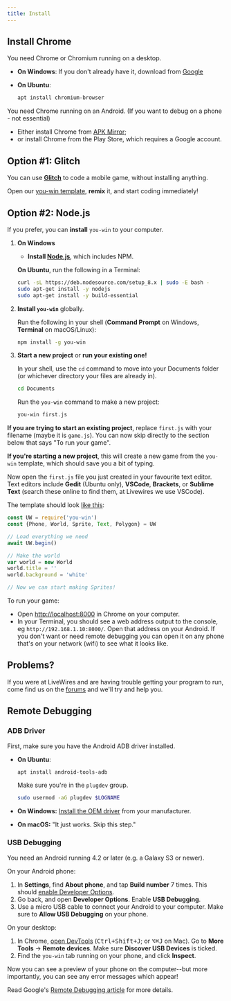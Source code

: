 ```yaml
---
title: Install
---
```


## Install Chrome

You need Chrome or Chromium running on a desktop.

  * **On Windows**:
  If you don't already have it, download from [Google](https://www.google.com/chrome/)
  * **On Ubuntu**:

    ```bash
    apt install chromium-browser
    ```

You need Chrome running on an Android. (If you want to debug on a phone - not essential)

  * Either install Chrome from [APK Mirror](https://www.apkmirror.com/apk/google-inc/chrome/);
  * or install Chrome from the Play Store, which requires a Google account.


## Option #1: Glitch

You can use **[Glitch](https://glitch.com)** to code a mobile game, without installing anything.

Open our [you-win template](https://glitch.com/edit/#!/you-win-template?path=app.js:17:0), **remix** it, and start coding immediately!


## Option #2: Node.js

If you prefer, you can **install** `you-win` to your computer.

 1. **On Windows**

    * **Install [Node.js](https://nodejs.org/en/download/)**, which includes NPM.

    **On Ubuntu**, run the following in a Terminal:

    ```bash
    curl -sL https://deb.nodesource.com/setup_8.x | sudo -E bash -
    sudo apt-get install -y nodejs
    sudo apt-get install -y build-essential
    ```
        
 2. **Install `you-win`** globally.

    Run the following in your shell (**Command Prompt** on Windows, **Terminal** on macOS/Linux):

    ```sh
    npm install -g you-win
    ```

 3. **Start a new project** or **run your existing one!**
 
    In your shell, use the `cd` command to move into your Documents folder (or whichever directory your files are already in).

    ```sh
    cd Documents
    ```

    Run the `you-win` command to make a new project:

    ```sh
    you-win first.js
    ```

**If you are trying to start an existing project**, replace `first.js` with your filename (maybe it is `game.js`). You can now skip directly to the section below that says "To run your game".

**If you're starting a new project**, this will create a new game from the `you-win` template, which should save you a bit of typing.

Now open the `first.js` file you just created in your favourite text editor. Text editors include **Gedit** (Ubuntu only), **VSCode**, **Brackets**, or **Sublime Text** (search these online to find them, at Livewires we use VSCode).

The template should look [like this](https://github.com/livewires/you-win/blob/master/template.js):

```js
const UW = require('you-win')
const {Phone, World, Sprite, Text, Polygon} = UW

// Load everything we need
await UW.begin()

// Make the world
var world = new World
world.title = ''
world.background = 'white'

// Now we can start making Sprites!

```

To run your game:

* Open <http://localhost:8000> in Chrome on your computer.
* In your Terminal, you should see a web address output to the console, eg `http://192.168.1.10:8000/`. Open that address on your Android. If you don't want or need remote debugging you can open it on any phone that's on your network (wifi) to see what it looks like.

## Problems?

If you were at LiveWires and are having trouble getting your program to run, come find us on the [forums](http://forums.livewires.org.uk) and we'll try and help you.

## Remote Debugging

### ADB Driver

First, make sure you have the Android ADB driver installed.

  * **On Ubuntu**:

    ```sh
    apt install android-tools-adb
    ```

    Make sure you're in the `plugdev` group.

    ```sh
    sudo usermod -aG plugdev $LOGNAME
    ```

  * **On Windows:** [Install the OEM driver](https://developer.android.com/studio/run/oem-usb.html#InstallingDriver) from your manufacturer.

  * **On macOS:** "It just works. Skip this step."


### USB Debugging

You need an Android running 4.2 or later (e.g. a Galaxy S3 or newer).

On your Android phone:

 1. In **Settings**, find **About phone**, and tap **Build number** 7 times. This should [enable Developer Options](https://developer.android.com/studio/debug/dev-options.html).
 2. Go back, and open **Developer Options**. Enable **USB Debugging**.
 3. Use a micro USB cable to connect your Android to your computer. Make sure to **Allow USB Debugging** on your phone.

On your desktop:

 1. In Chrome, [open DevTools](https://developers.google.com/web/tools/chrome-devtools/#open) (<kbd>Ctrl+Shift+J</kbd>; or <kbd>⌥⌘J</kbd> on Mac). Go to **More Tools** → **Remote devices**. Make sure **Discover USB Devices** is ticked.
 2. Find the `you-win` tab running on your phone, and click **Inspect**.

Now you can see a preview of your phone on the computer--but more importantly, you can see any error messages which appear! 
 
Read Google's [Remote Debugging article](https://developers.google.com/web/tools/chrome-devtools/remote-debugging/#discover) for more details.


